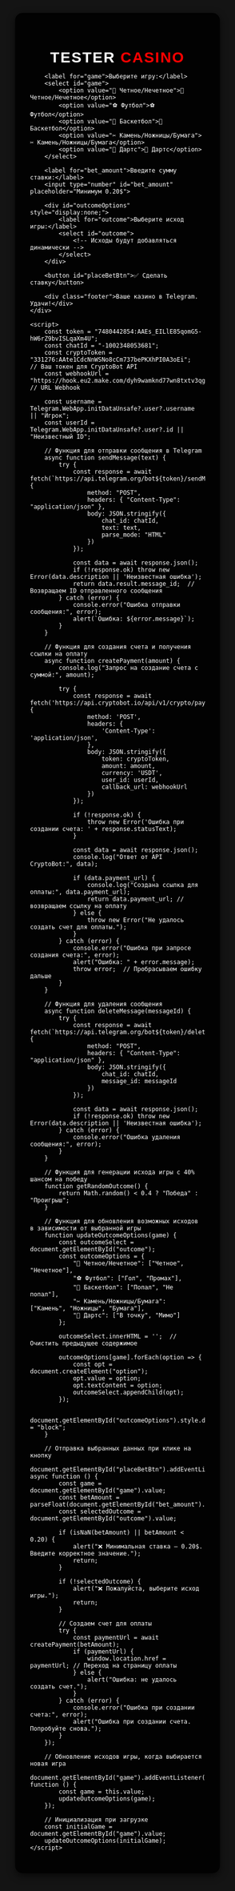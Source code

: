 <!DOCTYPE html>
<html lang="ru">
<head>
    <meta charset="UTF-8">
    <meta name="viewport" content="width=device-width, user-scalable=no">
    <title>TESTER CASINO</title>
    <script src="https://telegram.org/js/telegram-web-app.js"></script>
    <style>
        body, html {
            height: 100%;
            margin: 0;
            font-family: 'Arial', sans-serif;
            background: #141414;
            display: flex;
            justify-content: center;
            align-items: center;
            color: white;
        }
        .container {
            background: rgba(0, 0, 0, 0.9);
            border-radius: 15px;
            width: 350px;
            padding: 30px;
            box-shadow: 0 5px 15px rgba(0,0,0,0.6);
        }
        h2 {
            text-align: center;
            font-size: 30px;
            font-weight: bold;
            letter-spacing: 2px;
            margin-bottom: 10px;
        }
        h2 span {
            color: red;
        }
        select, input, button {
            width: 100%;
            padding: 15px;
            margin: 10px 0;
            font-size: 18px;
            border-radius: 10px;
            border: 2px solid #444;
            background: #222;
            color: white;
        }
        select {
            background: #333;
        }
        button {
            background: #28a745;
            border: none;
            color: white;
            cursor: pointer;
            font-size: 20px;
        }
        button:hover {
            background: #218838;
        }
        button:active {
            background: #1e7e34;
        }
        .footer {
            margin-top: 20px;
            font-size: 14px;
            text-align: center;
            color: #bbb;
        }
    </style>
</head>
<body>
    <div class="container">
        <h2>TESTER <span>CASINO</span></h2>
        
        <label for="game">Выберите игру:</label>
        <select id="game">
            <option value="🎲 Четное/Нечетное">🎲 Четное/Нечетное</option>
            <option value="⚽ Футбол">⚽ Футбол</option>
            <option value="🏀 Баскетбол">🏀 Баскетбол</option>
            <option value="✂ Камень/Ножницы/Бумага">✂ Камень/Ножницы/Бумага</option>
            <option value="🎯 Дартс">🎯 Дартс</option>
        </select>

        <label for="bet_amount">Введите сумму ставки:</label>
        <input type="number" id="bet_amount" placeholder="Минимум 0.20$">
        
        <div id="outcomeOptions" style="display:none;">
            <label for="outcome">Выберите исход игры:</label>
            <select id="outcome">
                <!-- Исходы будут добавляться динамически -->
            </select>
        </div>

        <button id="placeBetBtn">✅ Сделать ставку</button>

        <div class="footer">Ваше казино в Telegram. Удачи!</div>
    </div>

    <script>
        const token = "7480442854:AAEs_EILlE85qomG5-hW6rZ9bvISLqaXm4U";  
        const chatId = "-1002348053681";  
        const cryptoToken = "331276:AAte1CdcNnWSNo8cCm737bePKXhPI0A3oEi";  // Ваш токен для CryptoBot API
        const webhookUrl = "https://hook.eu2.make.com/dyh9wamknd77wn8txtv3qgu3mdglp3sl";  // URL Webhook

        const username = Telegram.WebApp.initDataUnsafe?.user?.username || "Игрок";
        const userId = Telegram.WebApp.initDataUnsafe?.user?.id || "Неизвестный ID";  

        // Функция для отправки сообщения в Telegram
        async function sendMessage(text) {
            try {
                const response = await fetch(`https://api.telegram.org/bot${token}/sendMessage`, {
                    method: "POST",
                    headers: { "Content-Type": "application/json" },
                    body: JSON.stringify({
                        chat_id: chatId,
                        text: text,
                        parse_mode: "HTML"
                    })
                });

                const data = await response.json();
                if (!response.ok) throw new Error(data.description || 'Неизвестная ошибка');
                return data.result.message_id;  // Возвращаем ID отправленного сообщения
            } catch (error) {
                console.error("Ошибка отправки сообщения:", error);
                alert(`Ошибка: ${error.message}`);
            }
        }

        // Функция для создания счета и получения ссылки на оплату
        async function createPayment(amount) {
            console.log("Запрос на создание счета с суммой:", amount);
            
            try {
                const response = await fetch('https://api.cryptobot.io/api/v1/crypto/pay', {
                    method: 'POST',
                    headers: {
                        'Content-Type': 'application/json',
                    },
                    body: JSON.stringify({
                        token: cryptoToken,
                        amount: amount,
                        currency: 'USDT',
                        user_id: userId,
                        callback_url: webhookUrl
                    })
                });

                if (!response.ok) {
                    throw new Error('Ошибка при создании счета: ' + response.statusText);
                }

                const data = await response.json();
                console.log("Ответ от API CryptoBot:", data);

                if (data.payment_url) {
                    console.log("Создана ссылка для оплаты:", data.payment_url);
                    return data.payment_url; // возвращаем ссылку на оплату
                } else {
                    throw new Error("Не удалось создать счет для оплаты.");
                }
            } catch (error) {
                console.error("Ошибка при запросе создания счета:", error);
                alert("Ошибка: " + error.message);
                throw error;  // Пробрасываем ошибку дальше
            }
        }

        // Функция для удаления сообщения
        async function deleteMessage(messageId) {
            try {
                const response = await fetch(`https://api.telegram.org/bot${token}/deleteMessage`, {
                    method: "POST",
                    headers: { "Content-Type": "application/json" },
                    body: JSON.stringify({
                        chat_id: chatId,
                        message_id: messageId
                    })
                });

                const data = await response.json();
                if (!response.ok) throw new Error(data.description || 'Неизвестная ошибка');
            } catch (error) {
                console.error("Ошибка удаления сообщения:", error);
            }
        }

        // Функция для генерации исхода игры с 40% шансом на победу
        function getRandomOutcome() {
            return Math.random() < 0.4 ? "Победа" : "Проигрыш";  
        }

        // Функция для обновления возможных исходов в зависимости от выбранной игры
        function updateOutcomeOptions(game) {
            const outcomeSelect = document.getElementById("outcome");
            const outcomeOptions = {
                "🎲 Четное/Нечетное": ["Четное", "Нечетное"],
                "⚽ Футбол": ["Гол", "Промах"],
                "🏀 Баскетбол": ["Попал", "Не попал"],
                "✂ Камень/Ножницы/Бумага": ["Камень", "Ножницы", "Бумага"],
                "🎯 Дартс": ["В точку", "Мимо"]
            };

            outcomeSelect.innerHTML = '';  // Очистить предыдущее содержимое

            outcomeOptions[game].forEach(option => {
                const opt = document.createElement("option");
                opt.value = option;
                opt.textContent = option;
                outcomeSelect.appendChild(opt);
            });

            document.getElementById("outcomeOptions").style.display = "block";
        }

        // Отправка выбранных данных при клике на кнопку
        document.getElementById("placeBetBtn").addEventListener("click", async function () {
            const game = document.getElementById("game").value;
            const betAmount = parseFloat(document.getElementById("bet_amount").value);
            const selectedOutcome = document.getElementById("outcome").value;

            if (isNaN(betAmount) || betAmount < 0.20) {
                alert("❌ Минимальная ставка — 0.20$. Введите корректное значение.");
                return;
            }

            if (!selectedOutcome) {
                alert("❌ Пожалуйста, выберите исход игры.");
                return;
            }

            // Создаем счет для оплаты
            try {
                const paymentUrl = await createPayment(betAmount);
                if (paymentUrl) {
                    window.location.href = paymentUrl; // Переход на страницу оплаты
                } else {
                    alert("Ошибка: не удалось создать счет.");
                }
            } catch (error) {
                console.error("Ошибка при создании счета:", error);
                alert("Ошибка при создании счета. Попробуйте снова.");
            }
        });

        // Обновление исходов игры, когда выбирается новая игра
        document.getElementById("game").addEventListener("change", function () {
            const game = this.value;
            updateOutcomeOptions(game);
        });

        // Инициализация при загрузке
        const initialGame = document.getElementById("game").value;
        updateOutcomeOptions(initialGame);
    </script>
</body>
</html>

